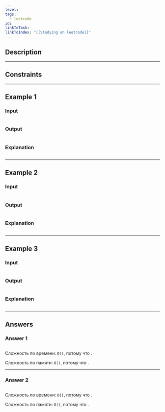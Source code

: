 ```yaml
---
level: 
tags:
  - leetcode
id: 
linkToTask: 
linkToIndex: "[[Studying on leetcode]]"
---
```

## Description

---
## Constraints

---
## Example 1

### Input

```
```
### Output

```
```
### Explanation

```
```

---
## Example 2

### Input

```
```
### Output

```
```
### Explanation

```
```

---
## Example 3

### Input

```
```
### Output

```
```
### Explanation

```
```

---
## Answers

### Answer 1

```typescript
```

Сложность по времени: `O()`, потому что .

Сложность по памяти: `O()`, потому что .

---
### Answer 2

```typescript
```

Сложность по времени: `O()`, потому что .

Сложность по памяти: `O()`, потому что .

